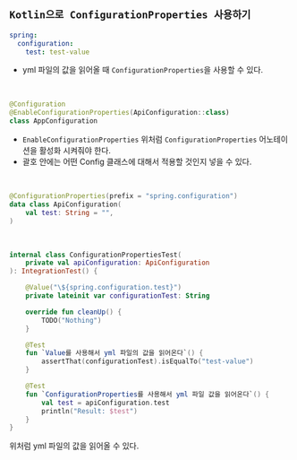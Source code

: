 ## `Kotlin으로 ConfigurationProperties 사용하기`

```yaml
spring:
  configuration:
    test: test-value
```

- yml 파일의 값을 읽어올 때 `ConfigurationProperties`을 사용할 수 있다.

<br>

```kotlin
@Configuration
@EnableConfigurationProperties(ApiConfiguration::class)
class AppConfiguration
```

- `EnableConfigurationProperties` 위처럼 `ConfigurationProperties` 어노테이션을 활성화 시켜줘야 한다.
- 괄호 안에는 어떤 Config 클래스에 대해서 적용할 것인지 넣을 수 있다.

<br>

```kotlin
@ConfigurationProperties(prefix = "spring.configuration")
data class ApiConfiguration(
    val test: String = "",
)
```

<br>

```kotlin
internal class ConfigurationPropertiesTest(
    private val apiConfiguration: ApiConfiguration
): IntegrationTest() {

    @Value("\${spring.configuration.test}")
    private lateinit var configurationTest: String

    override fun cleanUp() {
        TODO("Nothing")
    }

    @Test
    fun `Value를 사용해서 yml 파일의 값을 읽어온다`() {
        assertThat(configurationTest).isEqualTo("test-value")
    }

    @Test
    fun `ConfigurationProperties를 사용해서 yml 파일 값을 읽어온다`() {
        val test = apiConfiguration.test
        println("Result: $test")
    }
}
```

위처럼 yml 파일의 값을 읽어올 수 있다.
